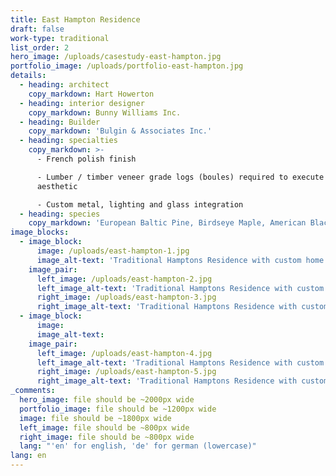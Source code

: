 ```yaml
---
title: East Hampton Residence
draft: false
work-type: traditional
list_order: 2
hero_image: /uploads/casestudy-east-hampton.jpg
portfolio_image: /uploads/portfolio-east-hampton.jpg
details:
  - heading: architect
    copy_markdown: Hart Howerton
  - heading: interior designer
    copy_markdown: Bunny Williams Inc.
  - heading: Builder
    copy_markdown: 'Bulgin & Associates Inc.'
  - heading: specialties
    copy_markdown: >-
      - French polish finish

      - Lumber / timber veneer grade logs (boules) required to execute design
      aesthetic

      - Custom metal, lighting and glass integration
  - heading: species
    copy_markdown: 'European Baltic Pine, Birdseye Maple, American Black Cherry, American White Oak'
image_blocks:
  - image_block:
      image: /uploads/east-hampton-1.jpg
      image_alt-text: 'Traditional Hamptons Residence with custom home office including desk and cabinetry. Custom metalwork, woodwork and joinery.'
    image_pair:
      left_image: /uploads/east-hampton-2.jpg
      left_image_alt-text: 'Traditional Hamptons Residence with custom woodwork and joinery design, metalwork and hardware.'
      right_image: /uploads/east-hampton-3.jpg
      right_image_alt-text: 'Traditional Hamptons Residence with custom bathroom and vanity room. Design includes custom metalwork, glass work, hardware, woodwork and joinery.'
  - image_block:
      image:
      image_alt-text:
    image_pair:
      left_image: /uploads/east-hampton-4.jpg
      left_image_alt-text: 'Traditional Hamptons Residence with custom home theater. The home theater includes custom metalwork, hardware, glass work, woodwork and joinery.'
      right_image: /uploads/east-hampton-5.jpg
      right_image_alt-text: 'Traditional Hamptons Residence with custom bathroom and vanity room. Design includes custom metalwork, glass work, hardware, woodwork and joinery.'
_comments:
  hero_image: file should be ~2000px wide
  portfolio_image: file should be ~1200px wide
  image: file should be ~1800px wide
  left_image: file should be ~800px wide
  right_image: file should be ~800px wide
  lang: "'en' for english, 'de' for german (lowercase)"
lang: en
---
```


